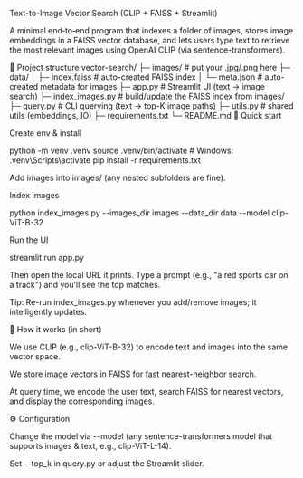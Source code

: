 Text-to-Image Vector Search (CLIP + FAISS + Streamlit)

A minimal end‑to‑end program that indexes a folder of images, stores image embeddings in a FAISS vector database, and lets users type text to retrieve the most relevant images using OpenAI CLIP (via sentence-transformers).

📁 Project structure
vector-search/
├─ images/                 # put your .jpg/.png here
├─ data/
│  ├─ index.faiss          # auto-created FAISS index
│  └─ meta.json            # auto-created metadata for images
├─ app.py                  # Streamlit UI (text → image search)
├─ index_images.py         # build/update the FAISS index from images/
├─ query.py                # CLI querying (text → top-K image paths)
├─ utils.py                # shared utils (embeddings, IO)
├─ requirements.txt
└─ README.md
🚀 Quick start

Create env & install

python -m venv .venv
source .venv/bin/activate   # Windows: .venv\Scripts\activate
pip install -r requirements.txt

Add images into images/ (any nested subfolders are fine).

Index images

python index_images.py --images_dir images --data_dir data --model clip-ViT-B-32

Run the UI

streamlit run app.py

Then open the local URL it prints. Type a prompt (e.g., "a red sports car on a track") and you’ll see the top matches.

Tip: Re-run index_images.py whenever you add/remove images; it intelligently updates.

🧠 How it works (in short)

We use CLIP (e.g., clip-ViT-B-32) to encode text and images into the same vector space.

We store image vectors in FAISS for fast nearest-neighbor search.

At query time, we encode the user text, search FAISS for nearest vectors, and display the corresponding images.

⚙️ Configuration

Change the model via --model (any sentence-transformers model that supports images & text, e.g., clip-ViT-L-14).

Set --top_k in query.py or adjust the Streamlit slider.